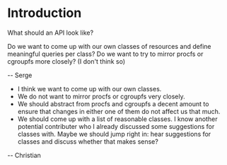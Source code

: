 # Introduction

What should an API look like?

Do we want to come up with our own classes of resources and define
meaningful queries per class?  Do we want to try to mirror procfs or
cgroupfs more closely?  (I don't think so)

-- Serge

- I think we want to come up with our own classes.
- We do not want to mirror procfs or cgroupfs very closely.
- We should abstract from procfs and cgroupfs a decent amount to ensure that
  changes in either one of them do not affect us that much.
- We should come up with a list of reasonable classes. I know another potential
  contributer who I already discussed some suggestions for classes with. Maybe
  we should jump right in: hear suggestions for classes and discuss whether
  that makes sense?

-- Christian
